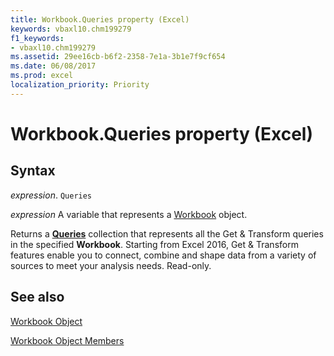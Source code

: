 ```yaml
---
title: Workbook.Queries property (Excel)
keywords: vbaxl10.chm199279
f1_keywords:
- vbaxl10.chm199279
ms.assetid: 29ee16cb-b6f2-2358-7e1a-3b1e7f9cf654
ms.date: 06/08/2017
ms.prod: excel
localization_priority: Priority
---
```



# Workbook.Queries property (Excel)

## Syntax

_expression_. `Queries`

_expression_ A variable that represents a [Workbook](./Excel.Workbook.md) object.

Returns a **[Queries](Excel.workbookquery.md)** collection that represents all the Get & Transform queries in the specified **Workbook**. Starting from Excel 2016, Get & Transform features enable you to connect, combine and shape data from a variety of sources to meet your analysis needs. Read-only.

## See also


[Workbook Object](./Excel.Workbook.md)

[Workbook Object Members](./overview/Excel.md)

